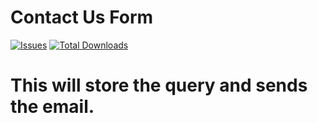 # Contact Us Form
[![Issues](https://img.shields.io/github/issues/antonyanand/contact-us.svg?style=flat-square)](https://github.com/antonyanand/contact-us/issues)
[![Total Downloads](https://img.shields.io/github/stars/antonyanand/contact-us.svg?style=flat-square)](https://github.com/antonyanand/contact-us/stargazers)
# This will store the query and sends the email.

